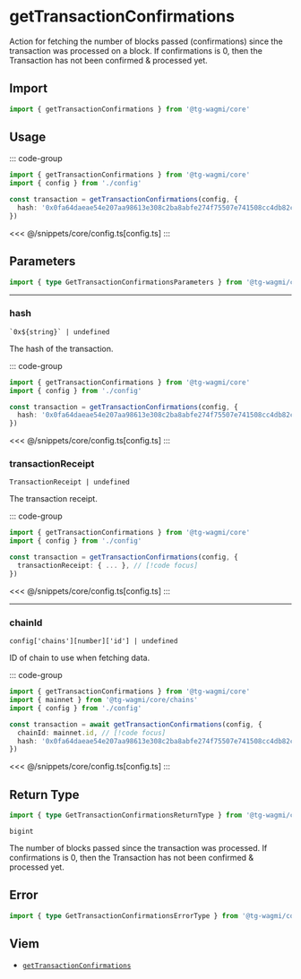 <script setup>
const packageName = '@tg-wagmi/core'
const actionName = 'getTransactionConfirmations'
const typeName = 'GetTransactionConfirmations'
</script>

# getTransactionConfirmations

Action for fetching the number of blocks passed (confirmations) since the transaction was processed on a block. If confirmations is 0, then the Transaction has not been confirmed & processed yet.

## Import

```ts
import { getTransactionConfirmations } from '@tg-wagmi/core'
```

## Usage

::: code-group
```ts [index.ts]
import { getTransactionConfirmations } from '@tg-wagmi/core'
import { config } from './config'

const transaction = getTransactionConfirmations(config, {
  hash: '0x0fa64daeae54e207aa98613e308c2ba8abfe274f75507e741508cc4db82c8cb5',
})
```
<<< @/snippets/core/config.ts[config.ts]
:::

## Parameters

```ts
import { type GetTransactionConfirmationsParameters } from '@tg-wagmi/core'
```

---

### hash

`` `0x${string}` | undefined ``

The hash of the transaction.

::: code-group
```ts [index.ts]
import { getTransactionConfirmations } from '@tg-wagmi/core'
import { config } from './config'

const transaction = getTransactionConfirmations(config, {
  hash: '0x0fa64daeae54e207aa98613e308c2ba8abfe274f75507e741508cc4db82c8cb5', // [!code focus]
})
```
<<< @/snippets/core/config.ts[config.ts]
:::

### transactionReceipt

`TransactionReceipt | undefined`

The transaction receipt.

::: code-group
```ts [index.ts]
import { getTransactionConfirmations } from '@tg-wagmi/core'
import { config } from './config'

const transaction = getTransactionConfirmations(config, {
  transactionReceipt: { ... }, // [!code focus]
})
```
<<< @/snippets/core/config.ts[config.ts]
:::

---

### chainId

`config['chains'][number]['id'] | undefined`

ID of chain to use when fetching data.

::: code-group
```ts [index.ts]
import { getTransactionConfirmations } from '@tg-wagmi/core'
import { mainnet } from '@tg-wagmi/core/chains'
import { config } from './config'

const transaction = await getTransactionConfirmations(config, {
  chainId: mainnet.id, // [!code focus]
  hash: '0x0fa64daeae54e207aa98613e308c2ba8abfe274f75507e741508cc4db82c8cb5',
})
```
<<< @/snippets/core/config.ts[config.ts]
:::

## Return Type

```ts
import { type GetTransactionConfirmationsReturnType } from '@tg-wagmi/core'
```

`bigint`

The number of blocks passed since the transaction was processed. If confirmations is 0, then the Transaction has not been confirmed & processed yet.

## Error

```ts
import { type GetTransactionConfirmationsErrorType } from '@tg-wagmi/core'
```

<!--@include: @shared/query-imports.md-->

## Viem

- [`getTransactionConfirmations`](https://viem.sh/docs/actions/public/getTransactionConfirmations.html)
